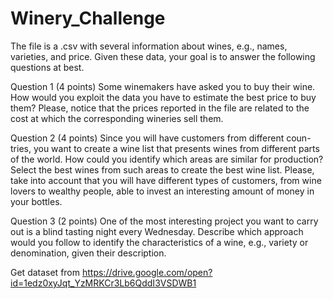# Winery_Challenge

The file is a .csv with several information about wines, e.g., names,
varieties, and price. Given these data, your goal is to answer the following
questions at best.

Question 1 (4 points) Some winemakers have asked you to buy their wine.
How would you exploit the data you have to estimate the best price to buy
them?
Please, notice that the prices reported in the file are related to the cost at
which the corresponding wineries sell them.

Question 2 (4 points) Since you will have customers from different coun-
tries, you want to create a wine list that presents wines from different parts
of the world. How could you identify which areas are similar for production?
Select the best wines from such areas to create the best wine list.
Please, take into account that you will have different types of customers, from
wine lovers to wealthy people, able to invest an interesting amount of money
in your bottles.

Question 3 (2 points) One of the most interesting project you want to
carry out is a blind tasting night every Wednesday. Describe which approach
would you follow to identify the characteristics of a wine, e.g., variety or
denomination, given their description.


Get dataset from 
https://drive.google.com/open?id=1edz0xyJqt_YzMRKCr3Lb6QddI3VSDWB1
